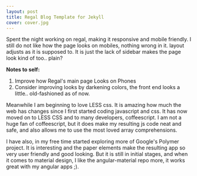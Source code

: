 ```yaml
---
layout: post
title: Regal Blog Template for Jekyll
cover: cover.jpg
---
```

Spent the night working on regal, making it responsive and mobile friendly. I still do not like how the page looks on mobiles, nothing wrong in it. layout adjusts as it is supposed to. It is just the lack of sidebar makes the page look kind of too.. plain?

**Notes to self:**

1. Improve how Regal's main page Looks on Phones
2. Consider improving looks by darkening colors, the front end looks a little.. old-fashioned as of now.

Meanwhile I am beginning to love LESS css. It is amazing how much the web has changes since I first started coding javascript and css. It has now moved on to LESS CSS and to many developers, coffeescript. I am not a huge fan of coffeescript, but it does make my resulting js code neat and safe, and also allows me to use the most loved array comprehensions.

I have also, in my free time started exploring more of Google's Polymer project. It is interesting and the paper elements make the resulting app so very user friendly and good looking. But it is still in initial stages, and when it comes to material design, I like the angular-material repo more, it works great with my angular apps ;).

